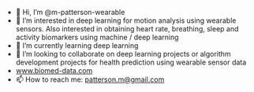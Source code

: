 - 👋 Hi, I’m @m-patterson-wearable
- 👀 I’m interested in deep learning for motion analysis using wearable sensors. Also interested in obtaining heart rate, breathing, sleep and activity biomarkers using machine / deep learning
- 🌱 I’m currently learning deep learning
- 💞️ I’m looking to collaborate on deep learning projects or algorithm development projects for health prediction using wearable sensor data
- www.biomed-data.com
- 📫 How to reach me: patterson.m@gmail.com

<!---
m-patterson-wearable/m-patterson-wearable is a ✨ special ✨ repository because its `README.md` (this file) appears on your GitHub profile.
You can click the Preview link to take a look at your changes.
--->
